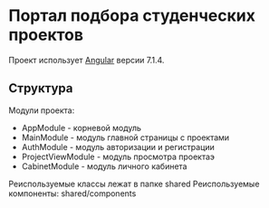 # Портал подбора студенческих проектов

Проект использует [Angular](https://angular.io) версии 7.1.4.


## Структура

Модули проекта:
* AppModule - корневой модуль
* MainModule - модуль главной страницы с проектами
* AuthModule - модуль авторизации и регистрации
* ProjectViewModule - модуль просмотра проектаэ
* CabinetModule - модуль личного кабинета

Реиспользуемые классы лежат в папке shared
Реиспользуемые компоненты: shared/components

